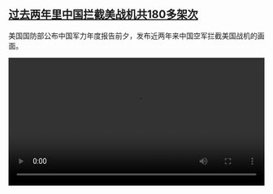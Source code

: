 <!--1697631423000-->
[过去两年里中国拦截美战机共180多架次](https://www.dw.com/zh/%E8%BF%87%E5%8E%BB%E4%B8%A4%E5%B9%B4%E9%87%8C%E4%B8%AD%E5%9B%BD%E6%8B%A6%E6%88%AA%E7%BE%8E%E6%88%98%E6%9C%BA%E5%85%B1180%E5%A4%9A%E6%9E%B6%E6%AC%A1/a-67133875)
------

<p>美国国防部公布中国军力年度报告前夕，发布近两年来中国空军拦截美国战机的画面。</small></p><video src="https://tvdownloaddw-a.akamaihd.net/dwtv_video/flv/vdt_zh/2023/bchi231018_001_pentagon_01r_AVC_1280x720.mp4" controls style="width:100%"></video>
